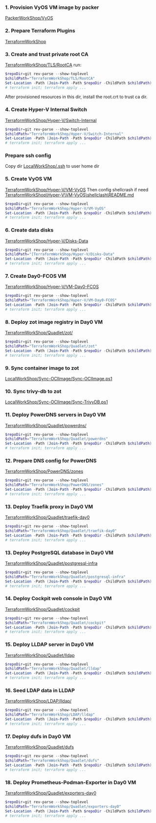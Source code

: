 ### 1. Provision VyOS VM image by packer
[PackerWorkShop/VyOS](../../PackerWorkShop/VyOS)

### 2. Prepare Terraform Plugins
[TerraformWorkShop](../../TerraformWorkShop/README.md)

### 3. Create and trust private root CA
[TerraformWorkShop/TLS/RootCA](../../TerraformWorkShop/TLS/RootCA/)
run:
```powershell
$repoDir=git rev-parse --show-toplevel
$childPath="TerraformWorkShop/TLS/RootCA"
Set-Location -Path (Join-Path -Path $repoDir -ChildPath $childPath)
# terraform init; terraform apply ...
```
After provisioned resources in this dir, install the root.crt to trust ca dir.

### 4. Create Hyper-V Internal Switch
[TerraformWorkShop/Hyper-V/Switch-Internal](../../TerraformWorkShop/Hyper-V/Switch-Internal/)
```powershell
$repoDir=git rev-parse --show-toplevel
$childPath="TerraformWorkShop/Hyper-V/Switch-Internal"
Set-Location -Path (Join-Path -Path $repoDir -ChildPath $childPath)
# terraform init; terraform apply ...
```

### Prepare ssh config
Copy dir [LocalWorkShop/.ssh](../../LocalWorkShop/.ssh/) to user home dir

### 5. Create VyOS VM
[TerraformWorkShop/Hyper-V/VM-VyOS](../../TerraformWorkShop/Hyper-V/VM-VyOS/)
Then config shellcrash if need [TerraformWorkShop\Hyper-V\VM-VyOS\shellclash\README.md](../../TerraformWorkShop/Hyper-V/VM-VyOS/shellclash/README.md)
```powershell
$repoDir=git rev-parse --show-toplevel
$childPath="TerraformWorkShop/Hyper-V/VM-VyOS"
Set-Location -Path (Join-Path -Path $repoDir -ChildPath $childPath)
# terraform init; terraform apply ...
```

### 6. Create data disks
[TerraformWorkShop/Hyper-V/Disks-Data](../../TerraformWorkShop/Hyper-V/Disks-Data/)
```powershell
$repoDir=git rev-parse --show-toplevel
$childPath="[TerraformWorkShop/Hyper-V/Disks-Data"
Set-Location -Path (Join-Path -Path $repoDir -ChildPath $childPath)
# terraform init; terraform apply ...
```

### 7. Create Day0-FCOS VM
[TerraformWorkShop/Hyper-V/VM-Day0-FCOS](../../TerraformWorkShop/Hyper-V/VM-Day0-FCOS/)
```powershell
$repoDir=git rev-parse --show-toplevel
$childPath="TerraformWorkShop/Hyper-V/VM-Day0-FCOS"
Set-Location -Path (Join-Path -Path $repoDir -ChildPath $childPath)
# terraform init; terraform apply ...
```


### 8. Deploy zot image registry in Day0 VM
[TerraformWorkShop/Quadlet/zot/](../../TerraformWorkShop/Quadlet/zot/)
```powershell
$repoDir=git rev-parse --show-toplevel
$childPath="TerraformWorkShop/Quadlet/zot"
Set-Location -Path (Join-Path -Path $repoDir -ChildPath $childPath)
# terraform init; terraform apply ...
```

### 9. Sync container image to zot
[LocalWorkShop/Sync-OCIImage/Sync-OCIImage.ps1](../../LocalWorkShop/Sync-OCIImage/Sync-OCIImage.ps1)

### 10. Sync trivy-db to zot
[LocalWorkShop/Sync-OCIImage/Sync-TrivyDB.ps1](../../LocalWorkShop/Sync-OCIImage/Sync-TrivyDB.ps1)

### 11. Deploy PowerDNS servers in Day0 VM
[TerraformWorkShop/Quadlet/powerdns/](../../TerraformWorkShop/Quadlet/powerdns/)
```powershell
$repoDir=git rev-parse --show-toplevel
$childPath="TerraformWorkShop/Quadlet/powerdns"
Set-Location -Path (Join-Path -Path $repoDir -ChildPath $childPath)
# terraform init; terraform apply ...
```

### 12. Prepare DNS config for PowerDNS
[TerraformWorkShop/PowerDNS/zones](../../TerraformWorkShop/PowerDNS/zones)
```powershell
$repoDir=git rev-parse --show-toplevel
$childPath="TerraformWorkShop/PowerDNS/zones"
Set-Location -Path (Join-Path -Path $repoDir -ChildPath $childPath)
# terraform init; terraform apply ...
```

### 13. Deploy Traefik proxy in Day0 VM
[TerraformWorkShop/Quadlet/traefik-day0](../../TerraformWorkShop/Quadlet/traefik-day0)
```powershell
$repoDir=git rev-parse --show-toplevel
$childPath="TerraformWorkShop/Quadlet/traefik-day0"
Set-Location -Path (Join-Path -Path $repoDir -ChildPath $childPath)
# terraform init; terraform apply ...
```

### 13. Deploy PostgreSQL database in Day0 VM
[TerraformWorkShop/Quadlet/postgresql-infra](../../TerraformWorkShop/Quadlet/postgresql-infra)
```powershell
$repoDir=git rev-parse --show-toplevel
$childPath="TerraformWorkShop/Quadlet/postgresql-infra"
Set-Location -Path (Join-Path -Path $repoDir -ChildPath $childPath)
# terraform init; terraform apply ...
```

### 14. Deploy Cockpit web console in Day0 VM
[TerraformWorkShop/Quadlet/cockpit](../../TerraformWorkShop/Quadlet/cockpit)
```powershell
$repoDir=git rev-parse --show-toplevel
$childPath="TerraformWorkShop/Quadlet/cockpit"
Set-Location -Path (Join-Path -Path $repoDir -ChildPath $childPath)
# terraform init; terraform apply ...
```

### 15. Deploy LLDAP server in Day0 VM
[TerraformWorkShop/Quadlet/lldap](../../TerraformWorkShop/Quadlet/lldap)
```powershell
$repoDir=git rev-parse --show-toplevel
$childPath="TerraformWorkShop/Quadlet/lldap"
Set-Location -Path (Join-Path -Path $repoDir -ChildPath $childPath)
# terraform init; terraform apply ...
```

### 16. Seed LDAP data in LLDAP
[TerraformWorkShop/LDAP/lldap/](../../TerraformWorkShop/LDAP/lldap/)
```powershell
$repoDir=git rev-parse --show-toplevel
$childPath="TerraformWorkShop/LDAP/lldap"
Set-Location -Path (Join-Path -Path $repoDir -ChildPath $childPath)
# terraform init; terraform apply ...
```

### 17. Deploy dufs in Day0 VM
[TerraformWorkShop/Quadlet/dufs](../../TerraformWorkShop/Quadlet/dufs/)
```powershell
$repoDir=git rev-parse --show-toplevel
$childPath="TerraformWorkShop/Quadlet/dufs"
Set-Location -Path (Join-Path -Path $repoDir -ChildPath $childPath)
# terraform init; terraform apply ...
```

### 18. Deploy Prometheus-Podman-Exporter in Day0 VM
[TerraformWorkShop/Quadlet/exporters-day0](../../TerraformWorkShop/Quadlet/exporters-day0/)
```powershell
$repoDir=git rev-parse --show-toplevel
$childPath="TerraformWorkShop/Quadlet/exporters-day0"
Set-Location -Path (Join-Path -Path $repoDir -ChildPath $childPath)
# terraform init; terraform apply ...
```